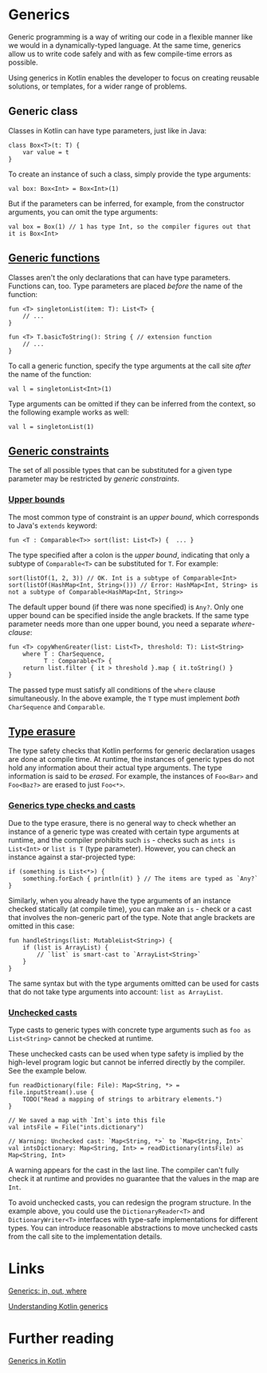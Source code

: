# Generics
Generic programming is a way of writing our code in a flexible manner like we would in a dynamically-typed language. At the same time, generics allow us to write code safely and with as few compile-time errors as possible.

Using generics in Kotlin enables the developer to focus on creating reusable solutions, or templates, for a wider range of problems.

## Generic class
Classes in Kotlin can have type parameters, just like in Java:
```
class Box<T>(t: T) {
    var value = t
}
```

To create an instance of such a class, simply provide the type arguments:
```
val box: Box<Int> = Box<Int>(1)
```

But if the parameters can be inferred, for example, from the constructor arguments, you can omit the type arguments:
```
val box = Box(1) // 1 has type Int, so the compiler figures out that it is Box<Int>
```

## [Generic functions](https://kotlinlang.org/docs/generics.html#generic-functions)
Classes aren't the only declarations that can have type parameters. Functions can, too. Type parameters are placed *before* the name of the function:
```
fun <T> singletonList(item: T): List<T> {
    // ...
}

fun <T> T.basicToString(): String { // extension function
    // ...
}
```

To call a generic function, specify the type arguments at the call site *after* the name of the function:
```
val l = singletonList<Int>(1)
```

Type arguments can be omitted if they can be inferred from the context, so the following example works as well:
```
val l = singletonList(1)
```

## [Generic constraints](https://kotlinlang.org/docs/generics.html#generic-constraints)
The set of all possible types that can be substituted for a given type parameter may be restricted by *generic constraints*.

### [Upper bounds](https://kotlinlang.org/docs/generics.html#upper-bounds)
The most common type of constraint is an *upper bound*, which corresponds to Java's `extends` keyword:
```
fun <T : Comparable<T>> sort(list: List<T>) {  ... }
```

The type specified after a colon is the *upper bound*, indicating that only a subtype of `Comparable<T>` can be substituted for `T`. For example:
```
sort(listOf(1, 2, 3)) // OK. Int is a subtype of Comparable<Int>
sort(listOf(HashMap<Int, String>())) // Error: HashMap<Int, String> is not a subtype of Comparable<HashMap<Int, String>>
```

The default upper bound (if there was none specified) is `Any?`. Only one upper bound can be specified inside the angle brackets. If the same type parameter needs more than one upper bound, you need a separate *where-clause*:
```
fun <T> copyWhenGreater(list: List<T>, threshold: T): List<String>
    where T : CharSequence,
          T : Comparable<T> {
    return list.filter { it > threshold }.map { it.toString() }
}
```

The passed type must satisfy all conditions of the `where` clause simultaneously. In the above example, the `T` type must implement *both* `CharSequence` and `Comparable`.

## [Type erasure](https://kotlinlang.org/docs/generics.html#type-erasure)
The type safety checks that Kotlin performs for generic declaration usages are done at compile time. At runtime, the instances of generic types do not hold any information about their actual type arguments. The type information is said to be *erased*. For example, the instances of `Foo<Bar>` and `Foo<Baz?>` are erased to just `Foo<*>`.

### [Generics type checks and casts](https://kotlinlang.org/docs/generics.html#generics-type-checks-and-casts)
Due to the type erasure, there is no general way to check whether an instance of a generic type was created with certain type arguments at runtime, and the compiler prohibits such `is` - checks such as `ints is List<Int>` or `list is T` (type parameter). However, you can check an instance against a star-projected type:
```
if (something is List<*>) {
    something.forEach { println(it) } // The items are typed as `Any?`
}
```

Similarly, when you already have the type arguments of an instance checked statically (at compile time), you can make an `is` - check or a cast that involves the non-generic part of the type. Note that angle brackets are omitted in this case:
```
fun handleStrings(list: MutableList<String>) {
    if (list is ArrayList) {
        // `list` is smart-cast to `ArrayList<String>`
    }
}
```

The same syntax but with the type arguments omitted can be used for casts that do not take type arguments into account: `list as ArrayList`.

### [Unchecked casts](https://kotlinlang.org/docs/generics.html#unchecked-casts)
Type casts to generic types with concrete type arguments such as `foo as List<String>` cannot be checked at runtime.

These unchecked casts can be used when type safety is implied by the high-level program logic but cannot be inferred directly by the compiler. See the example below.
```
fun readDictionary(file: File): Map<String, *> = file.inputStream().use {
    TODO("Read a mapping of strings to arbitrary elements.")
}

// We saved a map with `Int`s into this file
val intsFile = File("ints.dictionary")

// Warning: Unchecked cast: `Map<String, *>` to `Map<String, Int>`
val intsDictionary: Map<String, Int> = readDictionary(intsFile) as Map<String, Int>
```

A warning appears for the cast in the last line. The compiler can't fully check it at runtime and provides no guarantee that the values in the map are `Int`.

To avoid unchecked casts, you can redesign the program structure. In the example above, you could use the `DictionaryReader<T>` and `DictionaryWriter<T>` interfaces with type-safe implementations for different types. You can introduce reasonable abstractions to move unchecked casts from the call site to the implementation details. 

# Links
[Generics: in, out, where](https://kotlinlang.org/docs/generics.html)

[Understanding Kotlin generics](https://blog.logrocket.com/understanding-kotlin-generics/)

# Further reading
[Generics in Kotlin](https://kt.academy/article/kfde-generics)
